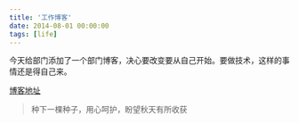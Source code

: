 ```yaml
---
title: '工作博客'
date: 2014-08-01 00:00:00
tags: [life]
---
```


今天给部门添加了一个部门博客，决心要改变要从自己开始。要做技术，这样的事情还是得自己来。

[博客地址](http://ctripcruise.github.io/)

> 种下一棵种子，用心呵护，盼望秋天有所收获


